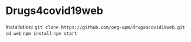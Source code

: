 # Drugs4covid19web
Installation:
`git clone https://github.com/oeg-upm/drugs4covid19web.git`
`cd web`
`npm install`
`npm start`
